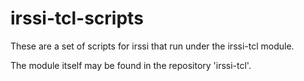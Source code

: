 # irssi-tcl-scripts

These are a set of scripts for irssi that run under the irssi-tcl
module.

The module itself may be found in the repository 'irssi-tcl'.

